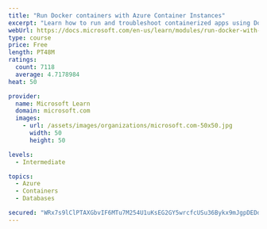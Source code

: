 ```yaml
---
title: "Run Docker containers with Azure Container Instances"
excerpt: "Learn how to run and troubleshoot containerized apps using Docker containers with Azure Container Instances."
webUrl: https://docs.microsoft.com/en-us/learn/modules/run-docker-with-azure-container-instances/
type: course
price: Free
length: PT48M
ratings:
  count: 7118
  average: 4.7178984
heat: 50

provider:
  name: Microsoft Learn
  domain: microsoft.com
  images:
    - url: /assets/images/organizations/microsoft.com-50x50.jpg
      width: 50
      height: 50

levels:
  - Intermediate

topics:
  - Azure
  - Containers
  - Databases

secured: "WRx7s9lClPTAXGbvIF6MTu7M254U1uKsEG2GY5wrcfcUSu36Bykx9mJgpDEDdppwATGvC/CISyOxXHUzfq74AVAhVxRj+kUbDvSohjxgy7OKFAp+OgXMUoVjO5we/8pcVsdwxCugDyUctn2dOxz2EGgaVL1BW7pfg9TTCd2d2P5W4RjmKZ3K9KyIyVbu5nXqX/u6AFYLpi66zvYiaFTa+KU1IbJ3sSS5bJBiVpj0wNCkM10HxzZ7dCROIro0ZXzsqMqtxlNZ07khMDN5PhsA5PyRp/fzXeWI56DT8Pe1IpK0XeZA7pOLhzHW2jOHylPoRCgZdsnkbwZUGAAexsqMOr/RJYSIR/WlNy6/BXvijUPcsDJcOYEhh/yDtlofOfp8KQenART71SIM+r7MkWgO5t/zL2Rr+q7TTwyZ6+m1ZfQ=;1mWdtga9cPvK9FU1hi2JIA=="
---
```


